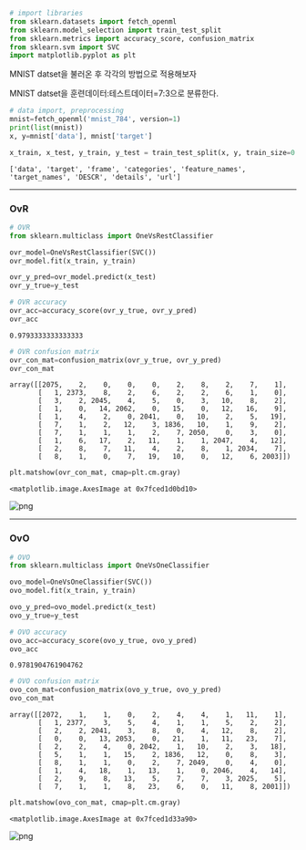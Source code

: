 ```python
# import libraries
from sklearn.datasets import fetch_openml
from sklearn.model_selection import train_test_split
from sklearn.metrics import accuracy_score, confusion_matrix
from sklearn.svm import SVC
import matplotlib.pyplot as plt
```

MNIST datset을 불러온 후 각각의 방법으로 적용해보자<br>

MNIST datset을 훈련데이터:테스트데이터=7:3으로 분류한다.


```python
# data import, preprocessing
mnist=fetch_openml('mnist_784', version=1)
print(list(mnist))
x, y=mnist['data'], mnist['target']

x_train, x_test, y_train, y_test = train_test_split(x, y, train_size=0.7)
```

    ['data', 'target', 'frame', 'categories', 'feature_names', 'target_names', 'DESCR', 'details', 'url']
    

---
### OvR


```python
# OVR
from sklearn.multiclass import OneVsRestClassifier

ovr_model=OneVsRestClassifier(SVC())
ovr_model.fit(x_train, y_train)

ovr_y_pred=ovr_model.predict(x_test)
ovr_y_true=y_test
```


```python
# OVR accuracy
ovr_acc=accuracy_score(ovr_y_true, ovr_y_pred)
ovr_acc
```




    0.9793333333333333




```python
# OVR confusion matrix
ovr_con_mat=confusion_matrix(ovr_y_true, ovr_y_pred)
ovr_con_mat
```




    array([[2075,    2,    0,    0,    0,    2,    8,    2,    7,    1],
           [   1, 2373,    8,    2,    6,    2,    2,    6,    1,    0],
           [   3,    2, 2045,    4,    5,    0,    3,   10,    8,    2],
           [   1,    0,   14, 2062,    0,   15,    0,   12,   16,    9],
           [   1,    4,    2,    0, 2041,    0,   10,    2,    5,   19],
           [   7,    1,    2,   12,    3, 1836,   10,    1,    9,    2],
           [   7,    1,    1,    1,    2,    7, 2050,    0,    3,    0],
           [   1,    6,   17,    2,   11,    1,    1, 2047,    4,   12],
           [   2,    8,    7,   11,    4,    2,    8,    1, 2034,    7],
           [   8,    1,    0,    7,   19,   10,    0,   12,    6, 2003]])




```python
plt.matshow(ovr_con_mat, cmap=plt.cm.gray)
```




    <matplotlib.image.AxesImage at 0x7fced1d0bd10>




    
![png](output_7_1.png)
    


---
### OvO


```python
# OVO
from sklearn.multiclass import OneVsOneClassifier

ovo_model=OneVsOneClassifier(SVC())
ovo_model.fit(x_train, y_train)

ovo_y_pred=ovo_model.predict(x_test)
ovo_y_true=y_test
```


```python
# OVO accuracy
ovo_acc=accuracy_score(ovo_y_true, ovo_y_pred)
ovo_acc
```




    0.9781904761904762




```python
# OVO confusion matrix
ovo_con_mat=confusion_matrix(ovo_y_true, ovo_y_pred)
ovo_con_mat
```




    array([[2072,    1,    1,    0,    2,    4,    4,    1,   11,    1],
           [   1, 2377,    3,    5,    4,    1,    1,    5,    2,    2],
           [   2,    2, 2041,    3,    8,    0,    4,   12,    8,    2],
           [   0,    0,   13, 2053,    0,   21,    1,   11,   23,    7],
           [   2,    2,    4,    0, 2042,    1,   10,    2,    3,   18],
           [   5,    1,    1,   15,    2, 1836,   12,    0,    8,    3],
           [   8,    1,    1,    0,    2,    7, 2049,    0,    4,    0],
           [   1,    4,   18,    1,   13,    1,    0, 2046,    4,   14],
           [   2,    9,    8,   13,    5,    7,    7,    3, 2025,    5],
           [   7,    1,    1,    8,   23,    6,    0,   11,    8, 2001]])




```python
plt.matshow(ovo_con_mat, cmap=plt.cm.gray)
```




    <matplotlib.image.AxesImage at 0x7fced1d33a90>




    
![png](output_12_1.png)
    

